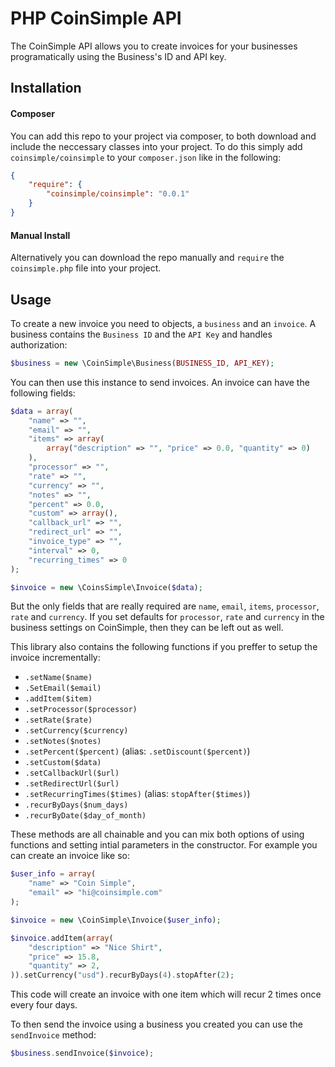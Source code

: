 # PHP CoinSimple API

The CoinSimple API allows you to create invoices for your businesses programatically using the Business's ID and API key.

## Installation

#### Composer

You can add this repo to your project via composer, to both download and include the neccessary classes into your project. To do this simply add `coinsimple/coinsimple` to your `composer.json` like in the following:

```json
{
    "require": {
        "coinsimple/coinsimple": "0.0.1"
    }
}
```

#### Manual Install

Alternatively you can download the repo manually and `require` the `coinsimple.php` file into your project.

## Usage

To create a new invoice you need to objects, a `business` and an `invoice`. A business contains the `Business ID` and the `API Key` and handles authorization:

```php
$business = new \CoinSimple\Business(BUSINESS_ID, API_KEY);
```

You can then use this instance to send invoices. An invoice can have the following fields:

```php
$data = array(
    "name" => "",
    "email" => "",
    "items" => array(
        array("description" => "", "price" => 0.0, "quantity" => 0)
    ),
    "processor" => "",
    "rate" => "",
    "currency" => "",
    "notes" => "",
    "percent" => 0.0,
    "custom" => array(),
    "callback_url" => "",
    "redirect_url" => "",
    "invoice_type" => "",
    "interval" => 0,
    "recurring_times" => 0
);

$invoice = new \CoinsSimple\Invoice($data);
```

But the only fields that are really required are `name`, `email`, `items`, `processor`, `rate` and `currency`. If you set defaults for `processor`, `rate` and `currency` in the business settings on CoinSimple, then they can be left out as well.

This library also contains the following functions if you preffer to setup the invoice incrementally:

- `.setName($name)`
- `.SetEmail($email)`
- `.addItem($item)`
- `.setProcessor($processor)`
- `.setRate($rate)`
- `.setCurrency($currency)`
- `.setNotes($notes)`
- `.setPercent($percent)` (alias: `.setDiscount($percent)`)
- `.setCustom($data)`
- `.setCallbackUrl($url)`
- `.setRedirectUrl($url)`
- `.setRecurringTimes($times)` (alias: `stopAfter($times)`)
- `.recurByDays($num_days)`
- `.recurByDate($day_of_month)`

These methods are all chainable and you can mix both options of using functions and setting intial parameters in the constructor. For example you can create an invoice like so:

```php
$user_info = array(
    "name" => "Coin Simple",
    "email" => "hi@coinsimple.com"
);

$invoice = new \CoinSimple\Invoice($user_info);

$invoice.addItem(array(
    "description" => "Nice Shirt",
    "price" => 15.8,
    "quantity" => 2,
)).setCurrency("usd").recurByDays(4).stopAfter(2);
```

This code will create an invoice with one item which will recur 2 times once every four days.

To then send the invoice using a business you created you can use the `sendInvoice` method:

```php
$business.sendInvoice($invoice);
```
